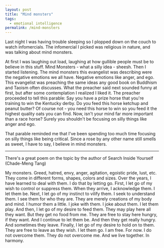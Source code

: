 ```yaml
---
layout: post
title: "Mind monsters"
tags:
  - emotional intelligence
permalink: /mind-monsters
---
```


Last night I was having trouble sleeping so I plopped down on the couch to watch infomercials. The infomercial I picked was religious in nature, and was talking about mind monsters.

At first I was laughing out load, laughing at how gullible people must be to believe in this stuff. Mind Monsters - what a silly idea - sheesh. Then I started listening. The mind monsters this evangelist was describing were the negative emotions we all have. Negative emotions like anger, and ego. This evangelist was preaching the same ideas any good book on Buddhism and Taoism often discusses.
What the preacher said next sounded funny at first, but after some contemplation I realized I liked it. The preacher proceeded to tell this parable:
Say you have a prize horse that you're training to win the Kentucky derby. Do you feed this horse ketchup and peanut butter? Of course not - you need this horse to win so you feed it the highest quality oats you can find.
Now, isn't your mind far more important than a race horse? Surely you shouldn't be focusing on silly things like anger and ego.

That parable reminded me that I've been spending too much time focusing on silly things like being critical. Since a rose by any other name still smells as sweet, I have to say, I believe in mind monsters.

----
There's a great poem on the topic by the author of Search Inside Yourself (Chade-Meng Tang) 

My monsters.
Greed, hatred, envy, anger, agitation, egoistic pride, lust, etc. 
They come in different forms, shapes, colors and sizes.
Over the years, I have learned to deal with them. 
I do that by letting go.
First, I let go of my wish to control or suppress them.
When they arrive, I acknowledge them.
I let them be.
Next, I let go of my instinct to vilify them.
I seek to understand them.
I see them for who they are. 
They are merely creations of my body and mind.
I humor them a little.
I joke with them.
I joke about them.
I let them play.
And then, I let go of my desire to feed them.
They may play here all they want.
But they get no food from me.
They are free to stay here hungry, if they want.
And I continue to let them be.
And then they get really hungry.
And sometimes they leave.
Finally, I let go of my desire to hold on to them.
They are free to leave as they wish.
I let them go.
I am free.
For now.
I do not overcome them. 
They do not overcome me.
And we live together.
In harmony.